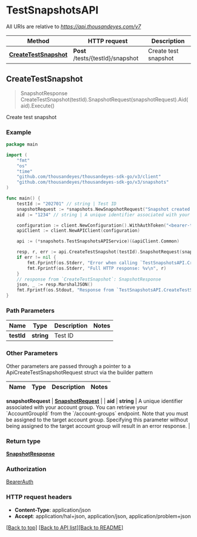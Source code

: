 # TestSnapshotsAPI

All URIs are relative to *https://api.thousandeyes.com/v7*

Method | HTTP request | Description
------------- | ------------- | -------------
[**CreateTestSnapshot**](TestSnapshotsAPI.md#CreateTestSnapshot) | **Post** /tests/{testId}/snapshot | Create test snapshot



## CreateTestSnapshot

> SnapshotResponse CreateTestSnapshot(testId).SnapshotRequest(snapshotRequest).Aid(aid).Execute()

Create test snapshot



### Example

```go
package main

import (
	"fmt"
	"os"
    "time"
	"github.com/thousandeyes/thousandeyes-sdk-go/v3/client"
	"github.com/thousandeyes/thousandeyes-sdk-go/v3/snapshots"
)

func main() {
	testId := "202701" // string | Test ID
	snapshotRequest := *snapshots.NewSnapshotRequest("Snapshot created through API", time.Now(), time.Now()) // SnapshotRequest | 
	aid := "1234" // string | A unique identifier associated with your account group. You can retrieve your `AccountGroupId` from the `/account-groups` endpoint. Note that you must be assigned to the target account group. Specifying this parameter without being assigned to the target account group will result in an error response. (optional)

	configuration := client.NewConfiguration().WithAuthToken("<bearer-token>")
	apiClient := client.NewAPIClient(configuration)

	api := (*snapshots.TestSnapshotsAPIService)(&apiClient.Common)

	resp, r, err := api.CreateTestSnapshot(testId).SnapshotRequest(snapshotRequest).Aid(aid).Execute()
	if err != nil {
		fmt.Fprintf(os.Stderr, "Error when calling `TestSnapshotsAPI.CreateTestSnapshot``: %v\n", err)
		fmt.Fprintf(os.Stderr, "Full HTTP response: %v\n", r)
	}
	// response from `CreateTestSnapshot`: SnapshotResponse
	json, _ := resp.MarshalJSON()
	fmt.Fprintf(os.Stdout, "Response from `TestSnapshotsAPI.CreateTestSnapshot`: %v\n", string(json))
}
```

### Path Parameters


Name | Type | Description  | Notes
------------- | ------------- | ------------- | -------------
**testId** | **string** | Test ID | 

### Other Parameters

Other parameters are passed through a pointer to a ApiCreateTestSnapshotRequest struct via the builder pattern


Name | Type | Description  | Notes
------------- | ------------- | ------------- | -------------

 **snapshotRequest** | [**SnapshotRequest**](SnapshotRequest.md) |  | 
 **aid** | **string** | A unique identifier associated with your account group. You can retrieve your &#x60;AccountGroupId&#x60; from the &#x60;/account-groups&#x60; endpoint. Note that you must be assigned to the target account group. Specifying this parameter without being assigned to the target account group will result in an error response. | 

### Return type

[**SnapshotResponse**](SnapshotResponse.md)

### Authorization

[BearerAuth](../README.md#BearerAuth)

### HTTP request headers

- **Content-Type**: application/json
- **Accept**: application/hal+json, application/json, application/problem+json

[[Back to top]](#) [[Back to API list]](../README.md#documentation-for-api-endpoints)[[Back to README]](../README.md)

